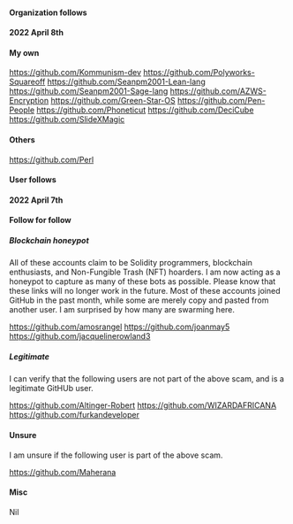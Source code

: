 #### Organization follows

#### 2022 April 8th

#### My own

https://github.com/Kommunism-dev
https://github.com/Polyworks-Squareoff
https://github.com/Seanpm2001-Lean-lang
https://github.com/Seanpm2001-Sage-lang
https://github.com/AZWS-Encryption
https://github.com/Green-Star-OS
https://github.com/Pen-People
https://github.com/Phoneticut
https://github.com/DeciCube
https://github.com/SlideXMagic

#### Others

https://github.com/Perl

#### User follows

#### 2022 April 7th

#### Follow for follow

##### Blockchain honeypot

All of these accounts claim to be Solidity programmers, blockchain enthusiasts, and Non-Fungible Trash (NFT) hoarders. I am now acting as a honeypot to capture as many of these bots as possible. Please know that these links will no longer work in the future. Most of these accounts joined GitHub in the past month, while some are merely copy and pasted from another user. I am surprised by how many are swarming here.

https://github.com/amosrangel
https://github.com/joanmay5
https://github.com/jacquelinerowland3

##### Legitimate

I can verify that the following users are not part of the above scam, and is a legitimate GitHUb user.

https://github.com/Altinger-Robert
https://github.com/WIZARDAFRICANA
https://github.com/furkandeveloper

#### Unsure

I am unsure if the following user is part of the above scam.

https://github.com/Maherana

#### Misc

Nil


